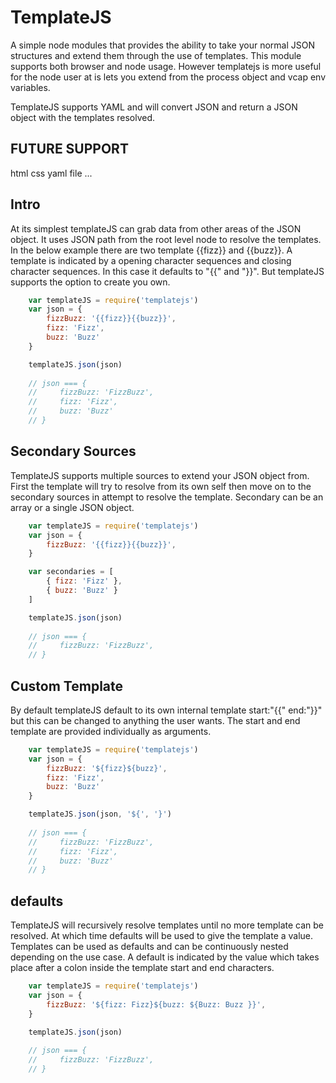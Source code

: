# TemplateJS

A simple node modules that provides the ability to take your normal JSON
structures and extend them through the use of templates. This module supports
both browser and node usage. However templatejs is more useful for the node
user at is lets you extend from the process object and vcap env variables.

TemplateJS supports YAML and will convert JSON and return a JSON object
with the templates resolved.

## FUTURE SUPPORT

html
css
yaml
file
...

## Intro

At its simplest templateJS can grab data from other areas of the JSON object.
It uses JSON path from the root level node to resolve the templates. In the
below example there are two template {{fizz}} and {{buzz}}. A template is
indicated by a opening character sequences and closing character sequences. In
this case it defaults to "{{" and "}}". But templateJS supports the option to
create you own.

``` javascript
    var templateJS = require('templatejs')
    var json = {
        fizzBuzz: '{{fizz}}{{buzz}}',
        fizz: 'Fizz',
        buzz: 'Buzz'
    }

    templateJS.json(json)
    
    // json === {
    //     fizzBuzz: 'FizzBuzz',
    //     fizz: 'Fizz',
    //     buzz: 'Buzz'
    // }
```

## Secondary Sources

TemplateJS supports multiple sources to extend your JSON object from. First
the template will try to resolve from its own self then move on to the secondary
sources in attempt to resolve the template. Secondary can be an array or a
single JSON object.

``` javascript
    var templateJS = require('templatejs')
    var json = {
        fizzBuzz: '{{fizz}}{{buzz}}',
    }

    var secondaries = [
        { fizz: 'Fizz' },
        { buzz: 'Buzz' }
    ]

    templateJS.json(json)
    
    // json === {
    //     fizzBuzz: 'FizzBuzz',
    // }
```

## Custom Template

By default templateJS default to its own internal template start:"{{" end:"}}"
but this can be changed to anything the user wants. The start and end template
are provided individually as arguments.

``` javascript
    var templateJS = require('templatejs')
    var json = {
        fizzBuzz: '${fizz}${buzz}',
        fizz: 'Fizz',
        buzz: 'Buzz'
    }

    templateJS.json(json, '${', '}')
    
    // json === {
    //     fizzBuzz: 'FizzBuzz',
    //     fizz: 'Fizz',
    //     buzz: 'Buzz'
    // }
```

## defaults

TemplateJS will recursively resolve templates until no more template can be
resolved. At which time defaults will be used to give the template a value.
Templates can be used as defaults and can be continuously nested depending on
the use case. A default is indicated by the value which takes place after a
colon inside the template start and end characters.

``` javascript
    var templateJS = require('templatejs')
    var json = {
        fizzBuzz: '${fizz: Fizz}${buzz: ${Buzz: Buzz }}',
    }

    templateJS.json(json)
    
    // json === {
    //     fizzBuzz: 'FizzBuzz',
    // }
```
